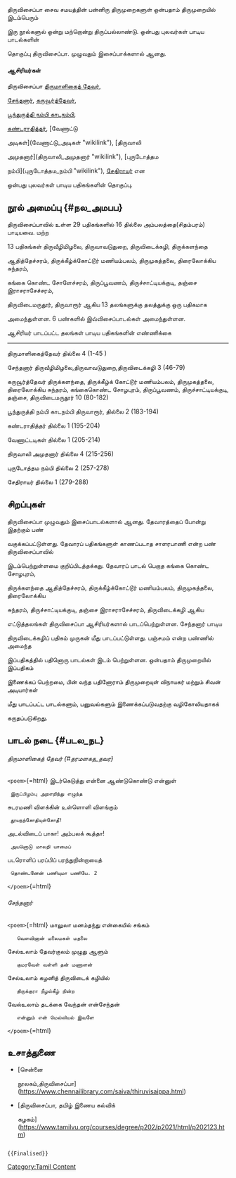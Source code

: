 திருவிசைப்பா சைவ சமயத்தின் பன்னிரு திருமுறைகளுள் ஒன்பதாம் திருமுறையில் இடம்பெரும்
இரு நூல்களுல் ஒன்று மற்றொன்று திருப்பல்லாண்டு. ஒன்பது புலவர்கள் பாடிய பாடல்களின்
தொகுப்பு திருவிசைப்பா. முழுவதும் இசைப்பாக்களால் ஆனது.

#### ஆசிரியர்கள்

திருவிசைப்பா [திருமாளிகைத் தேவர்](திருமாளிகைத்_தேவர் "wikilink"),
[சேந்தனார்](சேந்தனார் "wikilink"), [கருவூர்த்தேவர்](கருவூர்த்_தேவர் "wikilink"),
[பூந்துருத்தி நம்பி காடநம்பி](பூந்துருத்தி_நம்பி_காடநம்பி "wikilink"),
[கண்டராதித்தர்](கண்டராதித்தர் "wikilink"), [வேணாட்டு
அடிகள்](வேணாட்டு_அடிகள் "wikilink"), [திருவாலி
அமுதனார்](திருவாலி_அமுதனார் "wikilink"), [புருடோத்தம
நம்பி](புருடோத்தம_நம்பி "wikilink"), [சேதிராயர்](சேதிராயர் "wikilink") என
ஒன்பது புலவர்கள் பாடிய பதிகங்களின் தொகுப்பு.

## நூல் அமைப்பு {#நல_அமபப}

திருவிசைப்பாவில் உள்ள 29 பதிகங்களில் 16 தில்லை அம்பலத்தை(சிதம்பரம்) பாடியவை. மற்ற
13 பதிகங்கள் திருவீழிமிழலை, திருவாவடுதுறை, திருவிடைக்கழி, திருக்களந்தை
ஆதித்தேச்சரம், திருக்கீழ்க்கோட்டூர் மணியம்பலம், திருமுகத்தலை, திரைலோக்கிய சுந்தரம்,
கங்கை கொண்ட சோளேச்சரம், திருப்பூவணம், திருச்சாட்டியக்குடி, தஞ்சை இராசராசேச்சரம்,
திருவிடைமருதூர், திருவாரூர் ஆகிய 13 தலங்களுக்கு தலத்துக்கு ஒரு பதிகமாக
அமைந்துள்ளன. 6 பண்களில் இவ்விசைப்பாடல்கள் அமைந்துள்ளன.

  ஆசிரியர்                   பாடப்பட்ட தலங்கள்                                                                                                                                பாடிய பதிகங்களின் எண்ணிக்கை
  ------------------------- -------------------------------------------------------------------------------------------------------------------------------------------- -------------------------
  திருமாளிகைத்தேவர்           தில்லை                                                                                                                                        4 (1-45 )
  சேந்தனார்                   திருவீழிமிழலை,திருவாவடுதுறை,திருவிடைக்கழி                                                                                                      3 (46-79)
  கருவூர்த்தேவர்               திருக்களந்தை, திருக்கீழ்க் கோட்டூர் மணியம்பலம், திருமுகத்தலை, திரைலோக்கிய சுந்தரம், கங்கைகொண்ட சோழபுரம், திருப்பூவணம், திருச்சாட்டியக்குடி, தஞ்சை, திருவிடைமருதூர்   10 (80-182)
  பூந்துருத்தி நம்பி காடநம்பி   திருவாரூர், தில்லை                                                                                                                             2 (183-194)
  கண்டராதித்தர்                தில்லை                                                                                                                                        1 (195-204)
  வேணாட்டடிகள்                தில்லை                                                                                                                                        1 (205-214)
  திருவாலி அமுதனார்          தில்லை                                                                                                                                        4 (215-256)
  புருடோத்தம நம்பி            தில்லை                                                                                                                                        2 (257-278)
  சேதிராயர்                  தில்லை                                                                                                                                        1 (279-288)

## சிறப்புகள்

திருவிசைப்பா முழுவதும் இசைப்பாடல்களால் ஆனது. தேவாரத்தைப் போன்று இதற்கும் பண்
வகுக்கப்பட்டுள்ளது. தேவாரப் பதிகங்களுள் காணப்படாத சாளரபாணி என்ற பண் திருவிசைப்பாவில்
இடம்பெற்றுள்ளமை குறிப்பிடத்தக்கது. தேவாரப் பாடல் பெறாத கங்கை கொண்ட சோழபுரம்,
திருக்களந்தை ஆதித்தேச்சரம், திருக்கீழ்க்கோட்டூர் மணியம்பலம், திருமுகத்தலை, திரைலோக்கிய
சுந்தரம், திருச்சாட்டியக்குடி, தஞ்சை இராசராசேச்சரம், திருவிடைக்கழி ஆகிய
எட்டுத்தலங்கள் திருவிசைப்பா ஆசிரியர்களால் பாடப்பெற்றுள்ளன. சேந்தனார் பாடிய
திருவிடைக்கழிப் பதிகம் முருகன் மீது பாடப்பட்டுள்ளது. பஞ்சமம் என்ற பண்ணில் அமைந்த
இப்பதிகத்தில் பதினொரு பாடல்கள் இடம் பெற்றுள்ளன. ஒன்பதாம் திருமுறையில் இப்பதிகம்
இணைக்கப் பெற்றமை, பின் வந்த பதினோராம் திருமுறையுள் விநாயகர் மற்றும் சிவன் அடியார்கள்
மீது பாடப்பட்ட பாடல்களும், பனுவல்களும் இணைக்கப்படுவதற்கு வழிகோலியதாகக்
கருதப்படுகிறது.

## பாடல் நடை {#படல_நட}

###### திருமாளிகைத் தேவர் {#தரமளகத_தவர}

`<poem>`{=html} இடர்கெடுத்து என்னை ஆண்டுகொண்டு என்னுள்

` இருட்பிழம்பு அறஎறிந்து எழுந்த`

சுடரமணி விளக்கின் உள்ளொளி விளங்கும்

` தூயநற்சோதியுள்சோதீ!`

அடல்விடைப் பாகா! அம்பலக் கூத்தா!

` அயனொடு மாலறி யாமைப்`

படரொளிப் பரப்பிப் பரந்துநின்றாயைத்

` தொண்டனேன் பணியுமா பணியே. 2`

`</poem>`{=html}

###### சேந்தனார்

`<poem>`{=html} மாலுலா மனம்தந்து என்கையில் சங்கம்

`   வௌவினான் மலைமகள் மதலை`

சேல்உலாம் தேவர்குலம் முழுது ஆளும்

`   குமரவேள் வள்ளி தன் மணாளன்`

சேல்உலாம் கழனித் திருவிடைக் கழியில்

`   திருக்குரா நீழல்கீழ் நின்ற`

வேல்உலாம் தடக்கை வேந்தன் என்சேந்தன்

`   என்னும் என் மெல்லியல் இவளே`

`</poem>`{=html}

## உசாத்துணை

-   [சென்னை
    நூலகம்,திருவிசைப்பா](https://www.chennailibrary.com/saiva/thiruvisaippa.html)
-   [திருவிசைப்பா, தமிழ் இணைய கல்விக்
    கழகம்](https://www.tamilvu.org/courses/degree/p202/p2021/html/p202123.htm)

```{=mediawiki}
{{Finalised}}
```
[Category:Tamil Content](Category:Tamil_Content "wikilink")
